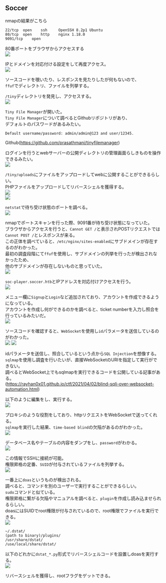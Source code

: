 ## Soccer
nmapの結果がこちら  
```
22/tcp  open    ssh     OpenSSH 8.2p1 Ubuntu
80/tcp  open    http    nginx 1.18.0
9091/tcp    open 
```

80番ポートをブラウザからアクセスする  
![](images/soccer/1.png)

IPとドメインを対応付ける設定をして再度アクセス。  
![](images/soccer/2.png)

ソースコードを覗いたり、レスポンスを見たりしたが何もないので、  
`ffuf`でディレクトリ、ファイルを列挙する。  

`/tiny`ディレクトリを発見し、アクセスする。  
![](images/soccer/3.png)

`Tiny File Manager`が開いた。  
`Tiny File Manager`について調べるとGithubリポジトリがあり、  
デフォルトのパスワードがあるみたい。  
```
Default username/password: admin/admin@123 and user/12345.
```
Github(https://github.com/prasathmani/tinyfilemanager)

ログインを行うとwebサーバーの公開ディレクトリの管理画面らしきものを操作できるみたい。  
![](images/soccer/4.png)

`/tiny/uploads`にファイルをアップロードしてwebに公開することができるらしい。  
PHPファイルをアップロードしてリバースシェルを獲得する。  
![](images/soccer/5.png)  
![](images/soccer/6.png)

`netstat`で待ち受け状態のポートを調べる。  
![](images/soccer/7.png)

nmapでポートスキャンを行った際、9091番が待ち受け状態になっていた。  
ブラウザからアクセスを行うと、`Cannot GET /`と表示されPOSTリクエストでは`Cannot POST /`とレスポンスが来る。  
この正体を調べていると、`/etc/nginx/sites-enabled`にサブドメインが存在するのがわかった。  
最初の調査段階にて`ffuf`を使用し、サブドメインの列挙を行ったが検出されなかったため、  
他のサブドメインが存在しないものと思っていた。  
![](images/soccer/9.png)

`soc-player.soccer.htb`とIPアドレスを対応付けアクセスを行う。  
![](images/soccer/10.png)

メニュー欄に`Signup`と`Login`など追加されており、アカウントを作成できるようになっている。  
アカウントを作成し何ができるのかを調べると、ticket numberを入力し照合を行っているみたいだ。  
![](images/soccer/12.png)

ソースコードを確認すると、`WebSocket`を使用し`id`パラメータを送信しているのがわかった。  
![](images/soccer/11.png)
![](images/soccer/13.png)

idパラメータを送信し、照合しているという点から`SQL Injection`を想像する。  
`sqlmap`を使用し調査を行いたいが、直接WebSocketのURIを指定して実行ができない。  
調べるとWebSocket上でもsqlmapを実行できるコードを公開している記事がある。  
(https://rayhan0x01.github.io/ctf/2021/04/02/blind-sqli-over-websocket-automation.html)

以下のように編集をし、実行する。  
![](images/soccer/14.png)

プロキシのような役割をしており、httpリクエストをWebSocketで送ってくれる。  
`sqlmap`を実行した結果、`time-based blind`の欠陥があるのがわかった。  
![](images/soccer/15.png)

データベース名やテーブルの内容をダンプをし、`password`がわかる。  
![](images/soccer/16.png)

この情報でSSHに接続が可能。  
権限昇格の定番、`SUID`が付与されているファイルを列挙する。  
![](images/soccer/18.png)

一番上に`doas`というものが検出される。  
調べると、コマンドを別のユーザーで実行することができるらしい。  
`sudo`コマンドと似ている。  
権限昇格に繋がる欠陥やマニュアルを調べると、`plugin`を作成し読み込ませられるらしい。  
doasにはSUIDでroot権限が付与されているので、root権限でファイルを実行できる。  
![](images/soccer/19.png)

```
~/.dstat/
(path to binary)/plugins/
/usr/share/dstat/
/use/local/share/dstat/
```
以下のどれかに`dstat_*.py`形式でリバースシェルコードを設置しdoasを実行する。  
![](images/soccer/20.png)

リバースシェルを獲得し、rootフラグをゲットできる。  
